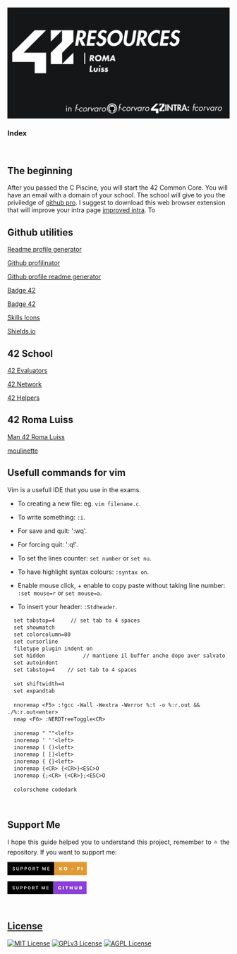 # <a href="https://github.com/f-corvaro/42.common_core/tree/main/exams"><img align="center" src="https://github.com/f-corvaro/42.common_core/blob/main/.extra/42Resources.png"></a>

### Index


<br>

## The beginning

After you passed the C Piscine, you will start the 42 Common Core. You will have an email with a domain of your school. The school will give to you the priviledge of [github pro](https://education.github.com/pack). I suggest to download this web browser extension that will improve your intra page [improved intra](https://chrome.google.com/webstore/detail/improved-intra-42/hmflgigeigiejaogcgamkecmlibcpdgo). To

## Github utilities

[Readme profile generator](https://gprm.itsvg.in/)

[Github profilinator](https://profilinator.rishav.dev/)

[Github profile readme generator](https://rahuldkjain.github.io/gh-profile-readme-generator/)

[Badge 42](https://github.com/JaeSeoKim/badge42)

[Badge 42](https://github.com/oakoudad/badge42)

[Skills Icons](https://skillicons.dev)

[Shields.io](https://shields.io/category/build)

## 42 School

[42 Evaluators](https://42evaluators.com/)

[42 Network](https://www.42network.org/42-schools/)

[42 Helpers](https://github.com/UmbertoSavoia/42helpers)

## 42 Roma Luiss

[Man 42 Roma Luiss](https://42romawiki.notion.site/Rules-ca552d69f6f8418f849badfb47afba0b#accc0596676a460283dafbe3d012f2a7)

[moulinette](https://moulinette.42roma.it/)



## Usefull commands for vim

<p align="justify">
  
Vim is a usefull IDE that you use in the exams. 

  - To creating a new file: eg. `vim filename.c`. 
  
  - To write something: `:i`.
  
  - For save and quit: ':wq'.

  - For forcing quit: ':q!'.

  - To set the lines counter: `set number` or `set nu`.

  - To have highlight syntax colours: `:syntax on`.
  
  - Enable mouse click, + enable to copy paste without taking line number: `:set mouse=r` or `set mouse=a`.
  
  - To insert your header: `:Stdheader`.
  
```
  set tabstop=4     // set tab to 4 spaces
  set showmatch
  set colorcolumn=80
  set cursorline
  filetype plugin indent on
  set hidden			// mantiene il buffer anche dopo aver salvato
  set autoindent
  set tabstop=4    // set tab to 4 spaces

  set shiftwidth=4
  set expandtab

  nnoremap <F5> :!gcc -Wall -Wextra -Werror %:t -o %:r.out && ./%:r.out<enter>
  nmap <F6> :NERDTreeToggle<CR>

  inoremap " ""<left>
  inoremap ' ''<left>
  inoremap ( ()<left>
  inoremap [ []<left>
  inoremap { {}<left>
  inoremap {<CR> {<CR>}<ESC>O
  inoremap {;<CR> {<CR>};<ESC>O
  
  colorscheme codedark
```
</p>
	
<br>

## Support Me 

<p align="justify"> 
I hope this guide helped you to understand this project, remember to ⭐ the repository.
If you want to support me:</p>

<a href="https://ko-fi.com/fcorvaro"><img width="180" img align="center" src="https://github.com/f-corvaro/42.common_core/blob/main/.extra/support-me-ko-fi.svg">   
    
<a href="https://github.com/sponsors/f-corvaro"><img width="180" img align="center" src="https://github.com/f-corvaro/42.common_core/blob/main/.extra/support-me-github.svg">
 
<br>
	
## License

[![MIT License](https://img.shields.io/badge/License-MIT-green.svg)](https://choosealicense.com/licenses/mit/)
[![GPLv3 License](https://img.shields.io/badge/License-GPL%20v3-yellow.svg)](https://opensource.org/licenses/)
[![AGPL License](https://img.shields.io/badge/license-AGPL-blue.svg)](http://www.gnu.org/licenses/agpl-3.0)
	
<br>
